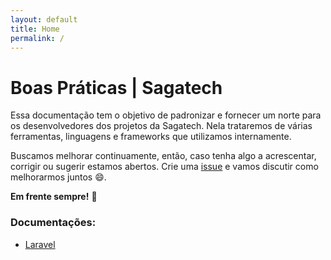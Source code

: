 ```yaml
---
layout: default
title: Home
permalink: /
---
```


# Boas Práticas | Sagatech

Essa documentação tem o objetivo de padronizar e fornecer um norte para os desenvolvedores dos projetos da Sagatech. Nela trataremos de várias ferramentas, linguagens e frameworks que utilizamos internamente.

Buscamos melhorar continuamente, então, caso tenha algo a acrescentar, corrigir ou sugerir estamos abertos. Crie uma [issue](https://github.com/sagatechDev/best-practices/issues/new) e vamos discutir como melhorarmos juntos :smile:.

**Em frente sempre!** :rocket:

### Documentações:

- [Laravel](/laravel/index.md)
